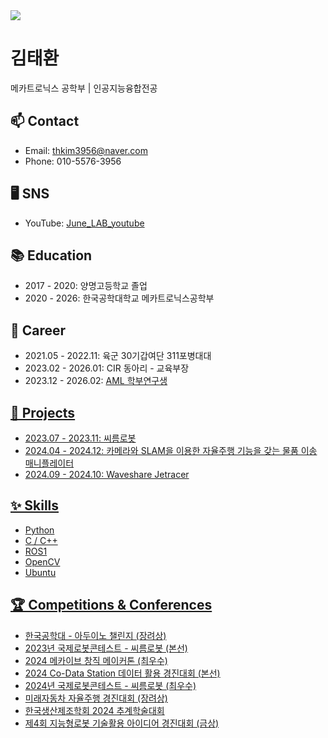 <!DOCTYPE html>
<html lang="en">

<img src="https://capsule-render.vercel.app/api?type=venom&height=300&color=auto&text=Welcome%20to&section=header&reversal=false&fontAlign=50&desc=KTH's%20Github&descSize=50&descAlignY=74" />

<body>

<h1>김태환</h1>
<p>메카트로닉스 공학부 | 인공지능융합전공</p>

<h2>📫 Contact</h2>
<ul>
<li>Email: <a href="mailto:thkim3956@naver.com">thkim3956@naver.com</a></li>
<li>Phone: 010-5576-3956</li>
</ul>

<h2>🖥️ SNS</h2>
<ul>
<li>
YouTube:
<a href="https://www.youtube.com/playlist?list=PLPIG_UZvFW1aUdj-fLTnTUKoSGekMSg_L" target="_blank">
June_LAB_youtube
</a>
</li>
</ul>

<h2>📚 Education</h2>
<ul>
<li>2017 - 2020: 양명고등학교 졸업</li>
<li>2020 - 2026: 한국공학대학교 메카트로닉스공학부 </li>
</ul>

<h2>💼 Career</h2>
<ul>
<li>2021.05 - 2022.11: 육군 30기갑여단 311포병대대</li>
<li>2023.02 - 2026.01: CIR 동아리 - 교육부장</li>
<li>2023.12 - 2026.02: 
<a href="http://aml.tukorea.ac.kr/" target="_blank">
AML 학부연구생
</li>
</ul>

<h2>📂 Projects</h2>
<ul>
<li>2023.07 - 2023.11: 씨름로봇</li>
<li>2024.04 - 2024.12: 카메라와 SLAM을 이용한 자율주행 기능을 갖는 물품 이송 매니플레이터</li>
<li>2024.09 - 2024.10: Waveshare Jetracer</li>
</ul>

<h2>✨ Skills</h2>
<ul>
<li>Python</li>
<li>C / C++</li>
<li>ROS1</li>
<li>OpenCV</li>
<li>Ubuntu</li>
</ul>

<h2>🏆 Competitions & Conferences</h2>
<ul>
<li>한국공학대 - 아두이노 챌린지 (장려상)</li>
<li>2023년 국제로봇콘테스트 - 씨름로봇 (본선)</li>
<li>2024 메카이브 창직 메이커톤 (최우수)</li>
<li>2024 Co-Data Station 데이터 활용 경진대회 (본선)</li>
<li>2024년 국제로봇콘테스트 - 씨름로봇 (최우수)</li>
<li>미래자동차 자율주행 경진대회 (장려상)</li>
<li>한국생산제조학회 2024 추계학술대회</li>
<li>제4회 지능형로봇 기술활용 아이디어 경진대회 (금상)</li>
</ul>

</body>

</html>
